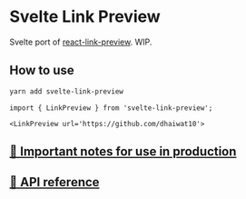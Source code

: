 # Svelte Link Preview

Svelte port of [react-link-preview](https://github.com/dhaiwat10/react-link-preview). WIP.

## How to use

```bash
yarn add svelte-link-preview
```

```svelte
import { LinkPreview } from 'svelte-link-preview';

<LinkPreview url='https://github.com/dhaiwat10'>
```

## [🔗 Important notes for use in production](https://github.com/Dhaiwat10/react-link-preview#important)

## [🔗 API reference](https://github.com/dhaiwat10/react-link-preview/#api-available-props)
